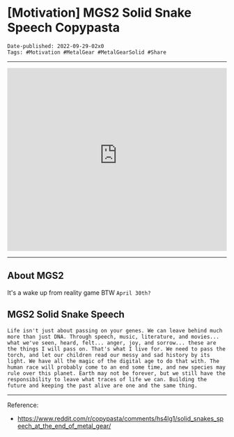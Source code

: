 # [Motivation] MGS2 Solid Snake Speech Copypasta 

```
Date-published: 2022-09-29-02x0
Tags: #Motivation #MetalGear #MetalGearSolid #Share
```

---

<iframe 
src='
https://rr1---sn-2uuxa3vh-2ah6.googlevideo.com/videoplayback?expire=1664475266&ei=Iow1Y-KfJcLjgAfs6r3YBw&ip=158.101.202.236&id=o-AIj7NdqxbbWgRoQUnJTxBDPLKE7MepAnGmmGwWYa6oHW&itag=18&source=youtube&requiressl=yes&spc=yR2vp8XEykn4IZWToWho4dAYD6CBKOk&vprv=1&svpuc=1&mime=video%2Fmp4&cnr=14&ratebypass=yes&dur=402.517&lmt=1658112756022076&fexp=24001373,24007246&c=ANDROID&txp=5318224&sparams=expire%2Cei%2Cip%2Cid%2Citag%2Csource%2Crequiressl%2Cspc%2Cvprv%2Csvpuc%2Cmime%2Ccnr%2Cratebypass%2Cdur%2Clmt&sig=AOq0QJ8wRQIhANCc_bUy791hQtSLQM5lYsKW7hl8jt1vZJjei4ZKzhvRAiAaAvBqx3UZi2melUIfbxX_RCJG5oG8ioWmBze_7XzK7g%3D%3D&host=rr1---sn-5hne6ns6.googlevideo.com&redirect_counter=1&rm=sn-5hnelk7e&req_id=6142548b96eaa3ee&cms_redirect=yes&cmsv=e&ipbypass=yes&mh=Ly&mip=125.167.48.143&mm=31&mn=sn-2uuxa3vh-2ah6&ms=au&mt=1664453878&mv=m&mvi=1&pl=22&lsparams=ipbypass,mh,mip,mm,mn,ms,mv,mvi,pl&lsig=AG3C_xAwRgIhANYIfqkywc3B8rDjmfQEPTHASUzGlu4-lYo8cnMEg-aSAiEA1ldtlLtrRejbIi7pvHK05OQNwojZxO0QBeSiKkiERAw%3D
'
frameborder='0' allowfullscreen style=" width: 100%;
height: 30em;">
  </iframe>

---

## About MGS2 

It's a wake up from reality game BTW
```April 30th?```


## MGS2 Solid Snake Speech 

```
Life isn't just about passing on your genes. We can leave behind much more than just DNA. Through speech, music, literature, and movies... what we've seen, heard, felt... anger, joy, and sorrow... these are the things I will pass on. That's what I live for. We need to pass the torch, and let our children read our messy and sad history by its light. We have all the magic of the digital age to do that with. The human race will probably come to an end some time, and new species may rule over this planet. Earth may not be forever, but we still have the responsibility to leave what traces of life we can. Building the future and keeping the past alive are one and the same thing.
```

---

Reference:

* <https://www.reddit.com/r/copypasta/comments/hs4lg1/solid_snakes_speech_at_the_end_of_metal_gear/>
